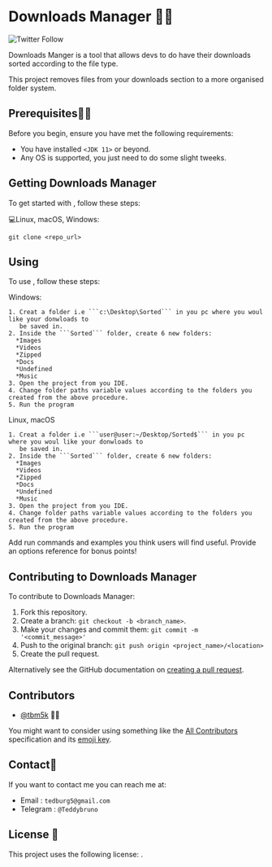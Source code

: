# Downloads Manager 🐱‍👤

<!--- These are examples. See https://shields.io for others or to customize this set of shields. You might want to include dependencies, project status and licence info here --->
![Twitter Follow](https://img.shields.io/twitter/follow/tbm5k?style=social)

Downloads Manger is a tool that allows devs to do have their downloads sorted according to the file type.

This project removes files from your downloads section to a more organised folder system.

## Prerequisites👨‍🏫

Before you begin, ensure you have met the following requirements:
<!--- These are just example requirements. Add, duplicate or remove as required --->
* You have installed `<JDK 11>` or beyond.
* Any OS is supported, you just need to do some slight tweeks.

## Getting Downloads Manager

To get started with <Downloads Manager>, follow these steps:

💻Linux, macOS, Windows:
```
git clone <repo_url>
```

## Using <Downloads Manager>

To use <Downloads Manager>, follow these steps:

Windows: 
```
1. Creat a folder i.e ```c:\Desktop\Sorted``` in you pc where you woul like your donwloads to 
   be saved in.
2. Inside the ```Sorted``` folder, create 6 new folders: 
  *Images
  *Videos
  *Zipped
  *Docs
  *Undefined
  *Music
3. Open the project from you IDE.
4. Change folder paths variable values according to the folders you created from the above procedure.
5. Run the program 
```

Linux, macOS
```
1. Creat a folder i.e ```user@user:~/Desktop/Sorted$``` in you pc where you woul like your donwloads to 
   be saved in.
2. Inside the ```Sorted``` folder, create 6 new folders: 
  *Images
  *Videos
  *Zipped
  *Docs
  *Undefined
  *Music
3. Open the project from you IDE.
4. Change folder paths variable values according to the folders you created from the above procedure.
5. Run the program
```

Add run commands and examples you think users will find useful. Provide an options reference for bonus points!

## Contributing to Downloads Manager
<!--- If your README is long or you have some specific process or steps you want contributors to follow, consider creating a separate CONTRIBUTING.md file--->
To contribute to Downloads Manager:

1. Fork this repository.
2. Create a branch: `git checkout -b <branch_name>`.
3. Make your changes and commit them: `git commit -m '<commit_message>'`
4. Push to the original branch: `git push origin <project_name>/<location>`
5. Create the pull request.

Alternatively see the GitHub documentation on [creating a pull request](https://help.github.com/en/github/collaborating-with-issues-and-pull-requests/creating-a-pull-request).

## Contributors

* [@tbm5k](https://github.com/tbm5k) 👨‍💼

You might want to consider using something like the [All Contributors](https://github.com/all-contributors/all-contributors) specification and its [emoji key](https://allcontributors.org/docs/en/emoji-key).

## Contact📮

If you want to contact me you can reach me at: 
* Email : ```tedburg5@gmail.com```
* Telegram : ```@Teddybruno```

## License 📝

This project uses the following license: [<MIT>](<https://github.com/tbm5k/download-manager/LICENSE>).

